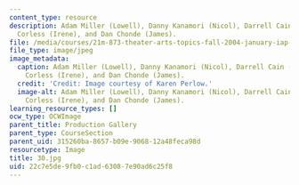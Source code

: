 ```yaml
---
content_type: resource
description: Adam Miller (Lowell), Danny Kanamori (Nicol), Darrell Cain (Paul), Ginny
  Corless (Irene), and Dan Chonde (James).
file: /media/courses/21m-873-theater-arts-topics-fall-2004-january-iap-2005/22c7e5de9fb0c1ad63087e90ad6c25f8_30.jpg
file_type: image/jpeg
image_metadata:
  caption: Adam Miller (Lowell), Danny Kanamori (Nicol), Darrell Cain (Paul), Ginny
    Corless (Irene), and Dan Chonde (James).
  credit: 'Credit: Image courtesy of Karen Perlow.'
  image-alt: Adam Miller (Lowell), Danny Kanamori (Nicol), Darrell Cain (Paul), Ginny
    Corless (Irene), and Dan Chonde (James).
learning_resource_types: []
ocw_type: OCWImage
parent_title: Production Gallery
parent_type: CourseSection
parent_uid: 315260ba-8657-b09e-9068-12a48feca98d
resourcetype: Image
title: 30.jpg
uid: 22c7e5de-9fb0-c1ad-6308-7e90ad6c25f8
---
```

